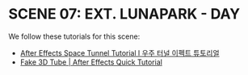 # SCENE 07: EXT. LUNAPARK - DAY

We follow these tutorials for this scene:

- [After Effects Space Tunnel Tutorial l 우주 터널 이펙트 튜토리얼](https://www.youtube.com/watch?v=AoTknjapJ24)
- [Fake 3D Tube | After Effects Quick Tutorial](https://www.youtube.com/watch?v=0nVWUyqGDeE)